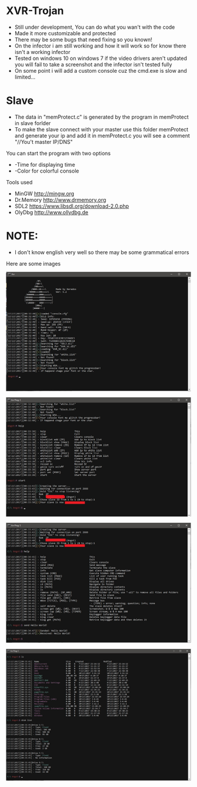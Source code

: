 # XVR-Trojan
 - Still under development, You can do what you wan't with the code
 - Made it more customizable and protected
 - There may be some bugs that need fixing so you known!
 - On the infector i am still working and how it will work so for know there isn't a working infector
 - Tested on windows 10 on windows 7 if the video drivers aren't updated you will fail to take a screenshot and the infector isn't tested fully
 - On some point i will add a custom console cuz the cmd.exe is slow and limited...
 
# Slave
 - The data in "memProtect.c" is generated by the program in memProtect in slave forlder
 - To make the slave connect with your master use this folder memProtect and generate your ip and add it in memProtect.c you will see a comment "//You't master IP/DNS"

You can start the program with two options
 - -Time for displaying time
 - -Color for colorful console

Tools used
 - MinGW http://mingw.org
 - Dr.Memory http://www.drmemory.org
 - SDL2 https://www.libsdl.org/download-2.0.php
 - OlyDbg http://www.ollydbg.de
 
# NOTE:
 - I don't know english very well so there may be some grammatical errors

Here are some images

  ![Alt text](img1.jpg)

  ![Alt text](img2.jpg)
  
  ![Alt text](img3.jpg)
  
  ![Alt text](img4.jpg)

